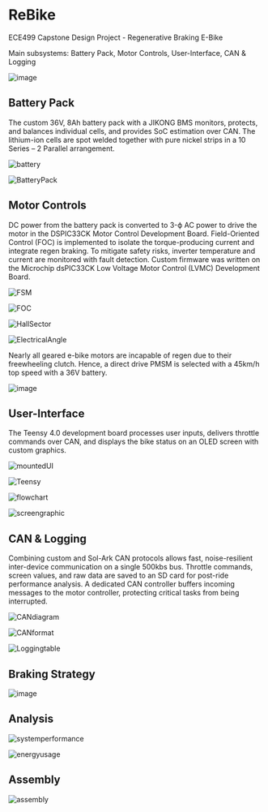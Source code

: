 # ReBike
ECE499 Capstone Design Project - Regenerative Braking E-Bike

Main subsystems: Battery Pack, Motor Controls, User-Interface, CAN & Logging

![image](https://github.com/user-attachments/assets/63a7b341-faa4-4de2-bde8-7ec958bbb726)

## Battery Pack
The custom 36V, 8Ah battery pack with a JIKONG BMS monitors, protects, and balances individual cells, and provides SoC estimation over CAN. The lithium-ion cells are spot welded together with pure nickel strips in a 10 Series – 2 Parallel arrangement.

![battery](https://github.com/user-attachments/assets/7516a325-2928-4e67-ae1d-192e10585e97)


![BatteryPack](https://github.com/user-attachments/assets/63abeee7-6417-45e6-bf0a-9554f3fb5687)

## Motor Controls
DC power from the battery pack is converted to 3-ϕ AC power to drive the motor in the DSPIC33CK Motor Control Development Board. Field-Oriented Control (FOC) is implemented to isolate the torque-producing current and integrate regen braking. To mitigate safety risks, inverter temperature and current are monitored with fault detection. Custom firmware was written on the Microchip dsPIC33CK Low Voltage Motor Control (LVMC) Development Board.

![FSM](https://github.com/user-attachments/assets/8ec09012-f001-452d-b119-f9a687071c2f)

![FOC](https://github.com/user-attachments/assets/e9fff6b6-0308-4521-be1c-9d897573b3ec)

![HallSector](https://github.com/user-attachments/assets/3d4a943b-a9f9-4bb3-86d2-6eddd20568f7)

![ElectricalAngle](https://github.com/user-attachments/assets/187961c2-eb00-414b-aa83-bf075bd27650)

Nearly all geared e-bike motors are incapable of regen due to their freewheeling clutch. Hence, a direct drive PMSM is selected with a 45km/h top speed with a 36V battery.

![image](https://github.com/user-attachments/assets/9190e69b-c699-4e04-985f-875e471d5432)

## User-Interface
The Teensy 4.0 development board processes user inputs, delivers throttle commands over CAN, and displays the bike status on an OLED screen with custom graphics.

![mountedUI](https://github.com/user-attachments/assets/f2bc4335-3e74-4e49-8721-dd39cdeaf837)

![Teensy](https://github.com/user-attachments/assets/ac6e376d-02cb-4840-ac5f-f827c2f4d538)

![flowchart](https://github.com/user-attachments/assets/854b580c-d32f-4331-8045-a99331eb3284)

![screengraphic](https://github.com/user-attachments/assets/a2c56918-8903-4689-9376-ca45ef3621f7)

## CAN & Logging
Combining custom and Sol-Ark CAN protocols allows fast, noise-resilient inter-device communication on a single 500kbs bus. Throttle commands, screen values, and raw data are saved to an SD card for post-ride performance analysis. A dedicated CAN controller buffers incoming messages to the motor controller, protecting critical tasks from being interrupted.

![CANdiagram](https://github.com/user-attachments/assets/1dda9d8c-1969-4304-8dcb-d35f7c6e3d53)

![CANformat](https://github.com/user-attachments/assets/e99ee30e-1115-4e31-b20e-5e668804d60c)

![Loggingtable](https://github.com/user-attachments/assets/5dc08cc5-000d-43fd-be2b-371af2df1aa1)

## Braking Strategy

![image](https://github.com/user-attachments/assets/fd2cd82d-07c1-4c3d-a58c-ca1307d723c7)

## Analysis

![systemperformance](https://github.com/user-attachments/assets/fa50669d-5dc0-42bf-a485-982481a41498)

![energyusage](https://github.com/user-attachments/assets/3c0863f1-fffb-4b3b-bd07-b55b8a656b7d)

## Assembly
![assembly](https://github.com/user-attachments/assets/c4344f35-8c44-48af-a716-08ad64e95df5)


